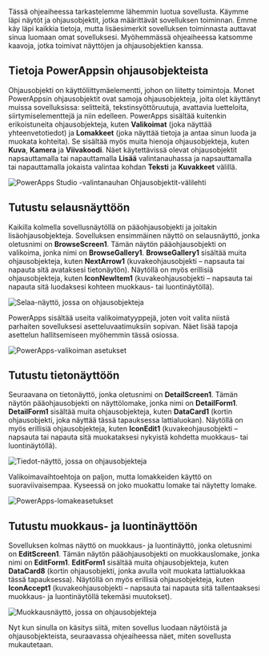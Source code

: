 Tässä ohjeaiheessa tarkastelemme lähemmin luotua sovellusta. Käymme läpi näytöt ja ohjausobjektit, jotka määrittävät sovelluksen toiminnan. Emme käy läpi kaikkia tietoja, mutta lisäesimerkit sovelluksen toiminnasta auttavat sinua luomaan omat sovelluksesi. Myöhemmässä ohjeaiheessa katsomme kaavoja, jotka toimivat näyttöjen ja ohjausobjektien kanssa.

## <a name="understanding-controls-in-powerapps"></a>Tietoja PowerAppsin ohjausobjekteista
Ohjausobjekti on käyttöliittymäelementti, johon on liitetty toimintoja. Monet PowerAppsin ohjausobjektit ovat samoja ohjausobjekteja, joita olet käyttänyt muissa sovelluksissa: selitteitä, tekstinsyöttöruutuja, avattavia luetteloita, siirtymiselementtejä ja niin edelleen. PowerApps sisältää kuitenkin erikoistuneita ohjausobjekteja, kuten **Valikoimat** (joka näyttää yhteenvetotiedot) ja **Lomakkeet** (joka näyttää tietoja ja antaa sinun luoda ja muokata kohteita). Se sisältää myös muita hienoja ohjausobjekteja, kuten **Kuva**, **Kamera** ja **Viivakoodi**. Näet käytettävissä olevat ohjausobjektit napsauttamalla tai napauttamalla **Lisää** valintanauhassa ja napsauttamalla tai napauttamalla jokaista valintaa kohdan **Teksti** ja **Kuvakkeet** välillä.

![PowerApps Studio -valintanauhan Ohjausobjektit-välilehti](./media/learning-spo-app-explore-controls/ribbon-controls.png)

## <a name="explore-the-browse-screen"></a>Tutustu selausnäyttöön
Kaikilla kolmella sovellusnäytöllä on pääohjausobjekti ja joitakin lisäohjausobjekteja. Sovelluksen ensimmäinen näyttö on selausnäyttö, jonka oletusnimi on **BrowseScreen1**. Tämän näytön pääohjausobjekti on valikoima, jonka nimi on **BrowseGallery1**. **BrowseGallery1** sisältää muita ohjausobjekteja, kuten **NextArrow1** (kuvakeohjausobjekti – napsauta tai napauta sitä avataksesi tietonäytön). Näytöllä on myös erillisiä ohjausobjekteja, kuten **IconNewItem1** (kuvakeohjausobjekti – napsauta tai napauta sitä luodaksesi kohteen muokkaus- tai luontinäytöllä).

![Selaa-näyttö, jossa on ohjausobjekteja](./media/learning-spo-app-explore-controls/browse-screen.png)

PowerApps sisältää useita valikoimatyyppejä, joten voit valita niistä parhaiten sovelluksesi asetteluvaatimuksiin sopivan. Näet lisää tapoja asettelun hallitsemiseen myöhemmin tässä osiossa.

![PowerApps-valikoiman asetukset](./media/learning-spo-app-explore-controls/galleries.png)

## <a name="explore-the-details-screen"></a>Tutustu tietonäyttöön
Seuraavana on tietonäyttö, jonka oletusnimi on **DetailScreen1**. Tämän näytön pääohjausobjekti on näyttölomake, jonka nimi on **DetailForm1**. **DetailForm1** sisältää muita ohjausobjekteja, kuten **DataCard1** (kortin ohjausobjekti, joka näyttää tässä tapauksessa lattialuokan). Näytöllä on myös erillisiä ohjausobjekteja, kuten **IconEdit1** (kuvakeohjausobjekti – napsauta tai napauta sitä muokataksesi nykyistä kohdetta muokkaus- tai luontinäytöllä).

![Tiedot-näyttö, jossa on ohjausobjekteja](./media/learning-spo-app-explore-controls/details-screen.png)

Valikoimavaihtoehtoja on paljon, mutta lomakkeiden käyttö on suoraviivaisempaa. Kyseessä on joko muokattu lomake tai näytetty lomake.

![PowerApps-lomakeasetukset](./media/learning-spo-app-explore-controls/forms.png)

## <a name="explore-the-editcreate-screen"></a>Tutustu muokkaus- ja luontinäyttöön
Sovelluksen kolmas näyttö on muokkaus- ja luontinäyttö, jonka oletusnimi on **EditScreen1**. Tämän näytön pääohjausobjekti on muokkauslomake, jonka nimi on **EditForm1**. **EditForm1** sisältää muita ohjausobjekteja, kuten **DataCard8** (kortin ohjausobjekti, jonka avulla voit muokata lattialuokkaa tässä tapauksessa). Näytöllä on myös erillisiä ohjausobjekteja, kuten **IconAccept1** (kuvakeohjausobjekti – napsauta tai napauta sitä tallentaaksesi muokkaus- ja luontinäytöllä tekemäsi muutokset).

![Muokkausnäyttö, jossa on ohjausobjekteja](./media/learning-spo-app-explore-controls/edit-screen.png)

Nyt kun sinulla on käsitys siitä, miten sovellus luodaan näytöistä ja ohjausobjekteista, seuraavassa ohjeaiheessa näet, miten sovellusta mukautetaan.

